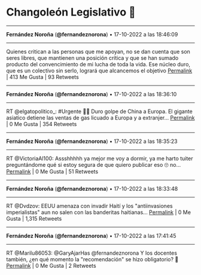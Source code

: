 # Changoleón Legislativo 🙈
*****
**Fernández Noroña** (**@fernandeznorona**) • 17-10-2022 a las 18:46:09
*****
Quienes critican a las personas que me apoyan, no se dan cuenta que son seres libres, que mantienen una posición crítica y que se han sumado producto del convencimiento de mi lucha de toda la vida. Ese núcleo duro, que es un colectivo sin serlo, logrará que alcancemos el objetivo
[Permalink](https://twitter.com/fernandeznorona/status/1582201337609039872) | 413 Me Gusta | 93 Retweets
*****
**Fernández Noroña** (**@fernandeznorona**) • 17-10-2022 a las 18:36:10
*****
RT @elgatopolitico_: #Urgente 📛📛
Duro golpe de China a Europa. El gigante asiatico detiene las ventas de gas licuado a Europa y a extranjer…
[Permalink](https://twitter.com/fernandeznorona/status/1582198825271185408) | 0 Me Gusta | 354 Retweets
*****
**Fernández Noroña** (**@fernandeznorona**) • 17-10-2022 a las 18:35:23
*****
RT @VictoriaAl100: Assshhhhh ya mejor me voy a dormir, ya me harto tuiter preguntándome qué si estoy segura de que quiero publicar eso 🙄 no…
[Permalink](https://twitter.com/fernandeznorona/status/1582198628726120448) | 0 Me Gusta | 51 Retweets
*****
**Fernández Noroña** (**@fernandeznorona**) • 17-10-2022 a las 18:33:48
*****
RT @Dvdzov: EEUU amenaza con invadir Haití y los "antiinvasiones imperialistas" aun no salen con las banderitas haitianas...
[Permalink](https://twitter.com/fernandeznorona/status/1582198229390589952) | 0 Me Gusta | 1,315 Retweets
*****
**Fernández Noroña** (**@fernandeznorona**) • 17-10-2022 a las 17:41:45
*****
RT @Marilu86053: @GaryAjarHas @fernandeznorona Y los docentes también, ¿en qué momento la "recomendación" se hizo obligatorio? 😤
[Permalink](https://twitter.com/fernandeznorona/status/1582185131929792512) | 0 Me Gusta | 2 Retweets